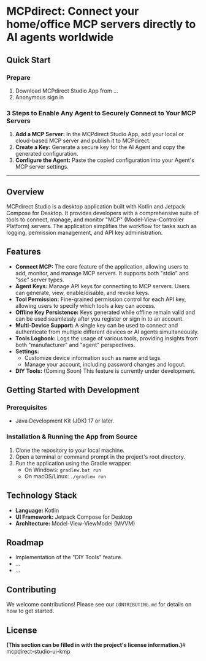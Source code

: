 # MCPdirect: Connect your home/office MCP servers directly to AI agents worldwide

## Quick Start

### Prepare
1.  Download MCPdirect Studio App from ...
2.  Anonymous sign in

### 3 Steps to Enable Any Agent to Securely Connect to Your MCP Servers

1.  **Add a MCP Server:** In the MCPdirect Studio App, add your local or cloud-based MCP server and publish it to MCPdirect.
2.  **Create a Key:** Generate a secure key for the AI Agent and copy the generated configuration.
3.  **Configure the Agent:** Paste the copied configuration into your Agent's MCP server settings.

---

## Overview

MCPdirect Studio is a desktop application built with Kotlin and Jetpack Compose for Desktop. It provides developers with a comprehensive suite of tools to connect, manage, and monitor "MCP" (Model-View-Controller Platform) servers. The application simplifies the workflow for tasks such as logging, permission management, and API key administration.

## Features

* **Connect MCP:** The core feature of the application, allowing users to add, monitor, and manage MCP servers. It supports both "stdio" and "sse" server types.
* **Agent Keys:** Manage API keys for connecting to MCP servers. Users can generate, view, enable/disable, and revoke keys.
* **Tool Permission:** Fine-grained permission control for each API key, allowing users to specify which tools a key can access.
* **Offline Key Persistence:** Keys generated while offline remain valid and can be used seamlessly after you register or sign in to an account.
* **Multi-Device Support:** A single key can be used to connect and authenticate from multiple different devices or AI agents simultaneously.
* **Tools Logbook:** Logs the usage of various tools, providing insights from both "manufacturer" and "agent" perspectives.
* **Settings:**
    * Customize device information such as name and tags.
    * Manage your account, including password changes and logout.
* **DIY Tools:** (Coming Soon) This feature is currently under development.

## Getting Started with Development

### Prerequisites

* Java Development Kit (JDK) 17 or later.

### Installation & Running the App from Source

1.  Clone the repository to your local machine.
2.  Open a terminal or command prompt in the project's root directory.
3.  Run the application using the Gradle wrapper:
    * On Windows: `gradlew.bat run`
    * On macOS/Linux: `./gradlew run`

## Technology Stack

* **Language:** Kotlin
* **UI Framework:** Jetpack Compose for Desktop
* **Architecture:** Model-View-ViewModel (MVVM)

## Roadmap

* Implementation of the "DIY Tools" feature.
* ...
* ...

## Contributing

We welcome contributions! Please see our `CONTRIBUTING.md` for details on how to get started.

## License

**(This section can be filled in with the project's license information.)**# mcpdirect-studio-ui-kmp
